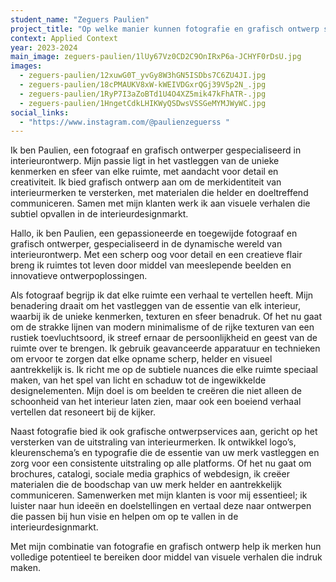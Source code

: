 ```yaml
---
student_name: "Zeguers Paulien"
project_title: "Op welke manier kunnen fotografie en grafisch ontwerp samen bijdragen aan een sterke merkidentiteit en de visuele aantrekkingskracht van interieurontwerpbedrijven vergroten?"
context: Applied Context
year: 2023-2024
main_image: zeguers-paulien/1lUy67Vz0CD2C9OnIRxP6a-JCHYF0rDsU.jpg
images:
  - zeguers-paulien/12xuwG0T_yvGy8W3hGN5ISDbs7C6ZU4JI.jpg
  - zeguers-paulien/18cPMAUKV8xW-kWEIVDGxrQGj39V5p2N_.jpg
  - zeguers-paulien/1RyP7I3aZoBTd1U4O4XZ5mik47kFhATR-.jpg
  - zeguers-paulien/1HngetCdkLHIKWyQSDwsVSSGeMYMJWyWC.jpg
social_links:
  - "https://www.instagram.com/@paulienzeguerss "
---
```

Ik ben Paulien, een fotograaf en grafisch ontwerper gespecialiseerd in interieurontwerp. Mijn passie ligt in het vastleggen van de unieke kenmerken en sfeer van elke ruimte, met aandacht voor detail en creativiteit. Ik bied grafisch ontwerp aan om de merkidentiteit van interieurmerken te versterken, met materialen die helder en doeltreffend communiceren. Samen met mijn klanten werk ik aan visuele verhalen die subtiel opvallen in de interieurdesignmarkt.






Hallo, ik ben Paulien, een gepassioneerde en toegewijde fotograaf en grafisch ontwerper, gespecialiseerd in de dynamische wereld van interieurontwerp. Met een scherp oog voor detail en een creatieve flair breng ik ruimtes tot leven door middel van meeslepende beelden en innovatieve ontwerpoplossingen.

Als fotograaf begrijp ik dat elke ruimte een verhaal te vertellen heeft. Mijn benadering draait om het vastleggen van de essentie van elk interieur, waarbij ik de unieke kenmerken, texturen en sfeer benadruk. Of het nu gaat om de strakke lijnen van modern minimalisme of de rijke texturen van een rustiek toevluchtsoord, ik streef ernaar de persoonlijkheid en geest van de ruimte over te brengen. Ik gebruik geavanceerde apparatuur en technieken om ervoor te zorgen dat elke opname scherp, helder en visueel aantrekkelijk is. Ik richt me op de subtiele nuances die elke ruimte speciaal maken, van het spel van licht en schaduw tot de ingewikkelde designelementen. Mijn doel is om beelden te creëren die niet alleen de schoonheid van het interieur laten zien, maar ook een boeiend verhaal vertellen dat resoneert bij de kijker.

Naast fotografie bied ik ook grafische ontwerpservices aan, gericht op het versterken van de uitstraling van interieurmerken. Ik ontwikkel logo’s, kleurenschema’s en typografie die de essentie van uw merk vastleggen en zorg voor een consistente uitstraling op alle platforms. Of het nu gaat om brochures, catalogi, sociale media graphics of webdesign, ik creëer materialen die de boodschap van uw merk helder en aantrekkelijk communiceren. Samenwerken met mijn klanten is voor mij essentieel; ik luister naar hun ideeën en doelstellingen en vertaal deze naar ontwerpen die passen bij hun visie en helpen om op te vallen in de interieurdesignmarkt.

Met mijn combinatie van fotografie en grafisch ontwerp help ik merken hun volledige potentieel te bereiken door middel van visuele verhalen die indruk maken.

